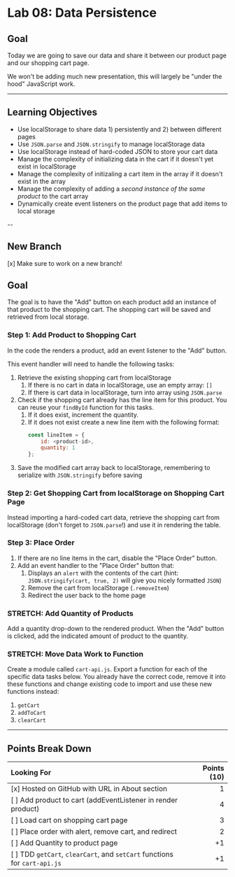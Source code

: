 # Lab 08: Data Persistence

## Goal

Today we are going to save our data and share it between our product page and our shopping cart page.

We won't be adding much new presentation, this will largely be "under the hood" JavaScript work.

---

## Learning Objectives
- Use localStorage to share data 1) persistently and 2) between different pages
- Use `JSON.parse` and `JSON.stringify` to manage localStorage data
- Use localStorage instead of hard-coded JSON to store your cart data
- Manage the complexity of initializing data in the cart if it doesn't yet exist in localStorage
- Manage the complexity of initizaling a cart item in the array if it doesn't exist in the array
- Manage the complexity of adding a _second instance of the same product_ to the cart array
- Dynamically create event listeners on the product page that add items to local storage

--

## New Branch

[x] Make sure to work on a new branch!

## Goal

The goal is to have the "Add" button on each product add an instance of that product to the shopping cart. The shopping cart will be saved and retrieved from local storage.

### Step 1: Add Product to Shopping Cart

In the code the renders a product, add an event listener to the "Add" button.

This event handler will need to handle the following tasks:

1. Retrieve the existing shopping cart from localStorage
    1. If there is no cart in data in localStorage, use an empty array: `[]`
    1. If there is cart data in localStorage, turn into array using `JSON.parse`
1. Check if the shopping cart already has the line item for this product. You can reuse your `findById` function for this tasks.
    1. If it does exist, increment the quantity.
    1. If it does not exist create a new line item with the following format:
        ```js
        const lineItem = {
            id: <product-id>,
            quantity: 1
        };
        ```
1. Save the modified cart array back to localStorage, remembering to serialize with `JSON.stringify` before saving

### Step 2: Get Shopping Cart from localStorage on Shopping Cart Page

Instead importing a hard-coded cart data, retrieve the shopping cart from localStorage (don't forget to `JSON.parse`!) and use it in rendering the table.

### Step 3: Place Order 

1. If there are no line items in the cart, disable the "Place Order" button.
1. Add an event handler to the "Place Order" button that:
    1. Displays an `alert` with the contents of the cart (hint: `JSON.stringify(cart, true, 2)` will give you nicely formatted `JSON`)
    1. Remove the cart from localStorage (`.removeItem`)
    1. Redirect the user back to the home page

### STRETCH: Add Quantity of Products

Add a quantity drop-down to the rendered product. When the "Add" button is clicked, add the indicated amount of product to the quantity.

### STRETCH: Move Data Work to Function

Create a module called `cart-api.js`. Export a function for each of the specific data tasks below. You already have the correct code, remove it into these functions and change existing code to import and use these new functions instead:

1. `getCart`
1. `addToCart`
1. `clearCart`

---

## Points Break Down

Looking For | Points (10)
:--|--:
[x] Hosted on GitHub with URL in About section | 1
[ ] Add product to cart (addEventListener in render product) | 4
[ ] Load cart on shopping cart page | 3
[ ] Place order with alert, remove cart, and redirect | 2
[ ] Add Quantity to product page | +1
[ ] TDD `getCart`, `clearCart`, and `setCart` functions for `cart-api.js` | +1